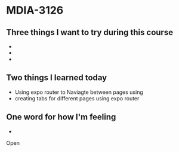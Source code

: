 # MDIA-3126

## Three things I want to try during this course 
- 
- 
- 

## Two things I learned today
- Using expo router to Naviagte between pages using 
- creating tabs for different pages using expo router

## One word for how I'm feeling
- 

Open